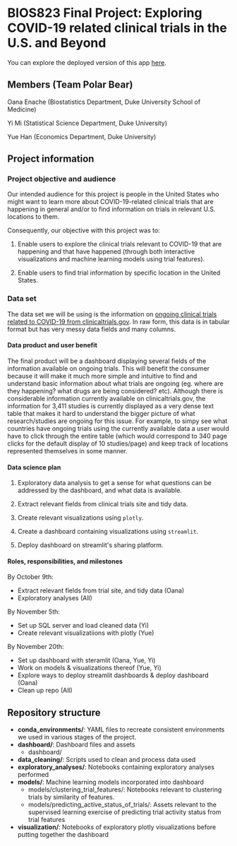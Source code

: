 # BIOS823 Final Project: Exploring COVID-19 related clinical trials in the U.S. and Beyond 

You can explore the deployed version of this app [here](https://share.streamlit.io/oena/bios823_final_project/dashboard/app_main.py). 

## Members (Team Polar Bear)

Oana Enache (Biostatistics Department, Duke University School of Medicine) 

Yi Mi (Statistical Science Department, Duke University)

Yue Han (Economics Department, Duke University)

## Project information

### Project objective and audience

Our intended audience for this project is people in the United States who might want to learn more about COVID-19-related clinical trials that are happening in general and/or to find information on trials in relevant U.S. locations to them. 

Consequently, our objective with this project was to:

1. Enable users to explore the clinical trials relevant to COVID-19 that are happening and that have happened (through both interactive visualizations and machine learning models using trial features).

2. Enable users to find trial information by specific location in the United States. 

### Data set

The data set we will be using is the information on [ongoing clinical trials related to COVID-19 from clinicaltrials.gov](https://clinicaltrials.gov/ct2/results?cond=COVID-19). In raw form, this data is in tabular format but has very messy data fields and many columns. 

#### Data product and user benefit

The final product will be a dashboard displaying several fields of the information available on ongoing trials. This will benefit the consumer because it will make it much more simple and intuitive to find and understand basic information about what trials are ongoing (eg. where are they happening? what drugs are being considered? etc). Although there is considerable information currently available on clinicaltrials.gov, the information for 3,411 studies is currently displayed as a very dense text table that makes it hard to understand the bigger picture of what research/studies are ongoing for this issue. For example, to simpy see what countries have ongoing trials using the currently available data a user would have to click through the entire table (which would correspond to 340 page clicks for the default display of 10 studies/page) and keep track of locations represented themselves in some manner. 

#### Data science plan 

1. Exploratory data analysis to get a sense for what questions can be addressed by the dashboard, and what data is available. 

2. Extract relevant fields from clinical trials site and tidy data. 

3. Create relevant visualizations using `plotly`. 

5. Create a dashboard containing visualizations using `streamlit`. 

6. Deploy dashboard on streamlit's sharing platform. 

#### Roles, responsibilities, and milestones

By October 9th: 
- Extract relevant fields from trial site, and tidy data (Oana) 
- Exploratory analyses (All) 

By November 5th:
- Set up SQL server and load cleaned data (Yi) 
- Create relevant visualizatiions with plotly (Yue) 

By November 20th:
- Set up dashboard with steramlit (Oana, Yue, Yi) 
- Work on models & visualizations thereof (Yue, Yi) 
- Explore ways to deploy streamlit dashboards & deploy dashboard (Oana) 
- Clean up repo (All) 

## Repository structure

- **conda_environments/**: YAML files to recreate consistent environments we used in various stages of the project. 
- **dashboard/**: Dashboard files and assets 
  - dashboard/
- **data_cleaning/**: Scripts used to clean and process data used 
- **exploratory_analyses/**: Notebooks containing exploratory analyses performed
- **models/**: Machine learning models incorporated into dashboard 
  - models/clustering_trial_features/: Notebooks relevant to clustering trials by similarity of features. 
  - models/predicting_active_status_of_trials/: Assets relevant to the supervised learning exercise of predicting trial activity status from trial features
- **visualization/**: Notebooks of exploratory plotly visualizations before putting together the dashboard
